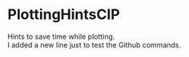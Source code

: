 # PlottingHintsCIP
Hints to save time while plotting.<br>
I added a new line just to test the Github commands.
